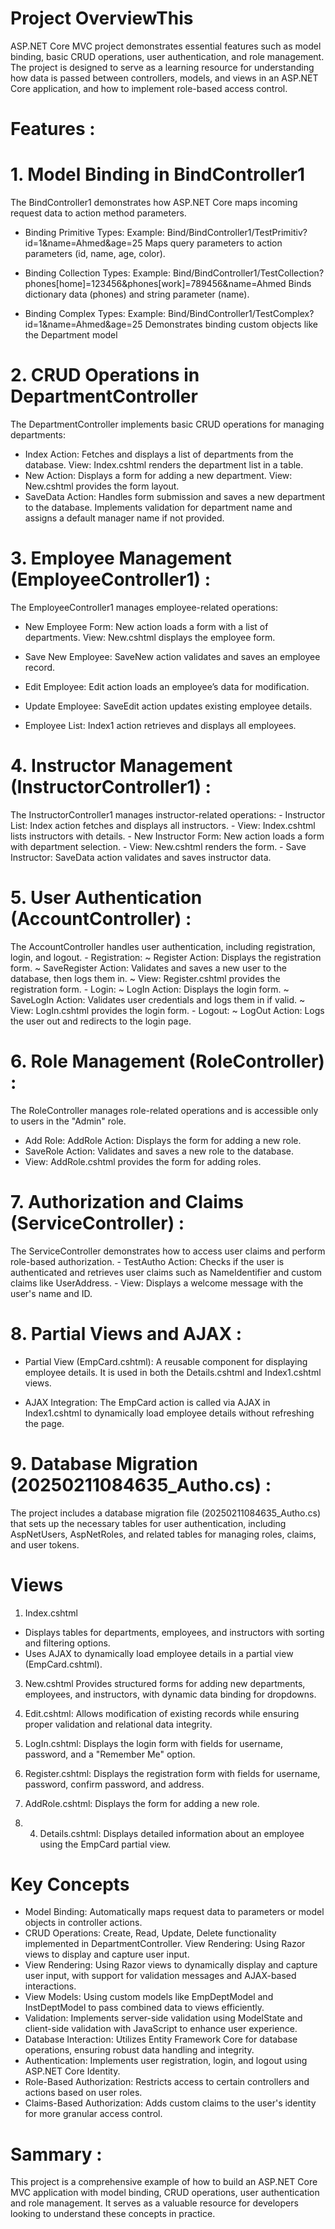  # Project OverviewThis
   ASP.NET Core MVC project demonstrates essential features such as model binding, basic CRUD operations, user authentication, and role management.
   The project is designed to serve as a learning resource  for understanding how data is passed between controllers, 
   models, and views in an ASP.NET Core application, and how to implement role-based access control.
# Features :
  # 1. Model Binding in BindController1
   The BindController1 demonstrates how ASP.NET Core maps incoming request data to action method parameters.
  
  - Binding Primitive Types:
       Example: Bind/BindController1/TestPrimitiv?id=1&name=Ahmed&age=25
       Maps query parameters to action parameters (id, name, age, color).
      
   - Binding Collection Types:
        Example: Bind/BindController1/TestCollection?phones[home]=123456&phones[work]=789456&name=Ahmed
        Binds dictionary data (phones) and string parameter (name).
      
   - Binding Complex Types:
        Example: Bind/BindController1/TestComplex?id=1&name=Ahmed&age=25
        Demonstrates binding custom objects like the Department model

 # 2. CRUD Operations in DepartmentController
  The DepartmentController implements basic CRUD operations for managing departments:

  - Index Action:
      Fetches and displays a list of departments from the database.
      View: Index.cshtml renders the department list in a table.
  - New Action:
      Displays a form for adding a new department.
      View: New.cshtml provides the form layout.
  - SaveData Action:
      Handles form submission and saves a new department to the database.
      Implements validation for department name and assigns a default manager name if not provided.

 # 3. Employee Management (EmployeeController1) :

  The EmployeeController1 manages employee-related operations:

   - New Employee Form: New action loads a form with a list of departments.
     View: New.cshtml displays the employee form.

   - Save New Employee: SaveNew action validates and saves an employee record.

   - Edit Employee: Edit action loads an employee’s data for modification.

   - Update Employee: SaveEdit action updates existing employee details.

   - Employee List: Index1 action retrieves and displays all employees.

  # 4. Instructor Management (InstructorController1) :
  
   The InstructorController1 manages instructor-related operations:
    - Instructor List: Index action fetches and displays all instructors.
       - View: Index.cshtml lists instructors with details.
    - New Instructor Form: New action loads a form with department selection.
       - View: New.cshtml renders the form.
    - Save Instructor: SaveData action validates and saves instructor data.

 # 5. User Authentication (AccountController) :
 
   The AccountController handles user authentication, including registration, login, and logout.
     - Registration:
         ~ Register Action: Displays the registration form.
         ~ SaveRegister Action: Validates and saves a new user to the database, then logs them in.
         ~ View: Register.cshtml provides the registration form.
     - Login:
         ~ LogIn Action: Displays the login form.
         ~ SaveLogIn Action: Validates user credentials and logs them in if valid.
         ~ View: LogIn.cshtml provides the login form.
     - Logout:
         ~ LogOut Action: Logs the user out and redirects to the login page.


  # 6. Role Management (RoleController) :
   The RoleController manages role-related operations and is accessible only to users in the "Admin" role.
   
   - Add Role: AddRole Action: Displays the form for adding a new role.
   - SaveRole Action: Validates and saves a new role to the database.
   - View: AddRole.cshtml provides the form for adding roles.

  # 7. Authorization and Claims (ServiceController) :
   The ServiceController demonstrates how to access user claims and perform role-based authorization.
    - TestAutho Action: Checks if the user is authenticated and retrieves user claims such as NameIdentifier and custom 
      claims like UserAddress.
    - View: Displays a welcome message with the user's name and ID.

  # 8. Partial Views and AJAX :
   - Partial View (EmpCard.cshtml): A reusable component for displaying employee details. It is used in both the 
     Details.cshtml and Index1.cshtml views.

   - AJAX Integration: The EmpCard action is called via AJAX in Index1.cshtml to dynamically load employee details without 
     refreshing the page.
    
  # 9. Database Migration (20250211084635_Autho.cs) :
   The project includes a database migration file (20250211084635_Autho.cs) that sets up the necessary tables for user 
   authentication, including AspNetUsers, AspNetRoles, and related tables for managing roles, claims, and user tokens.   

   
# Views
  1. Index.cshtml
   - Displays tables for departments, employees, and instructors with sorting and filtering options.
   - Uses AJAX to dynamically load employee details in a partial view (EmpCard.cshtml).
     
  3. New.cshtml
      Provides structured forms for adding new departments, employees, and instructors, with 
      dynamic data binding for dropdowns.
     
  4. Edit.cshtml:
       Allows modification of existing records while ensuring proper validation and relational data 
       integrity.
     
  5. LogIn.cshtml:
       Displays the login form with fields for username, password, and a "Remember Me" option.
     
  7. Register.cshtml:
       Displays the registration form with fields for username, password, confirm password, and address.
     
  9. AddRole.cshtml: Displays the form for adding a new role.

  10. 4. Details.cshtml:
       Displays detailed information about an employee using the EmpCard partial view.

 
# Key Concepts 

  - Model Binding: Automatically maps request data to parameters or model objects in controller 
      actions.
  - CRUD Operations: Create, Read, Update, Delete functionality implemented in DepartmentController.
     View Rendering: Using Razor views to display and capture user input.
  - View Rendering: Using Razor views to dynamically display and capture user input, with support 
     for validation messages and AJAX-based interactions.
  - View Models: Using custom models like EmpDeptModel and InstDeptModel to pass combined data to 
     views efficiently.
  - Validation: Implements server-side validation using ModelState and client-side validation with 
     JavaScript to enhance user experience.
  - Database Interaction: Utilizes Entity Framework Core for database operations, ensuring robust 
     data handling and integrity.
  - Authentication: Implements user registration, login, and logout using ASP.NET Core Identity.  
  - Role-Based Authorization: Restricts access to certain controllers and actions based on user roles.
  - Claims-Based Authorization: Adds custom claims to the user's identity for more granular access control.

    
# Sammary :
   This project is a comprehensive example of how to build an ASP.NET Core MVC application with model binding, CRUD operations, user authentication and role management. 
   It serves as a valuable resource for developers looking to understand these concepts in practice.

